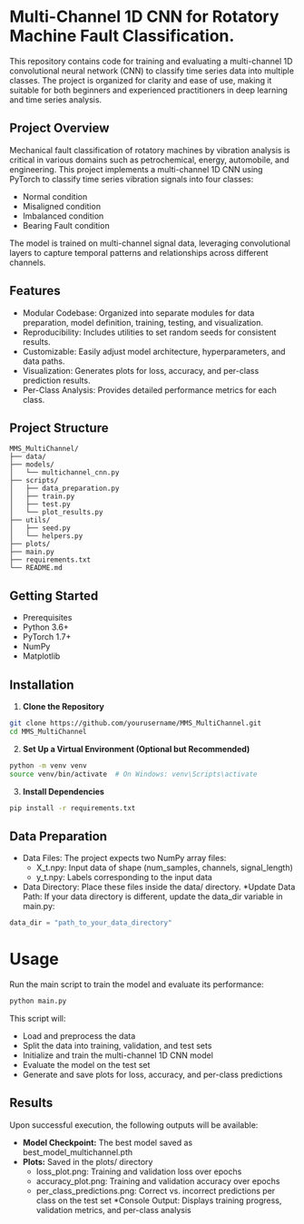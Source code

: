 # Multi-Channel 1D CNN for Rotatory Machine Fault Classification.
This repository contains code for training and evaluating a multi-channel 1D convolutional neural network (CNN) to classify time series data into multiple classes. The project is organized for clarity and ease of use, making it suitable for both beginners and experienced practitioners in deep learning and time series analysis.

## Project Overview
Mechanical fault classification of rotatory machines by vibration analysis is critical in various domains such as petrochemical, energy, automobile, and engineering. This project implements a multi-channel 1D CNN using PyTorch to classify time series vibration signals into four classes:
* Normal condition
* Misaligned condition
* Imbalanced condition
* Bearing Fault condition

The model is trained on multi-channel signal data, leveraging convolutional layers to capture temporal patterns and relationships across different channels.

## Features
* Modular Codebase: Organized into separate modules for data preparation, model definition, training, testing, and visualization.
* Reproducibility: Includes utilities to set random seeds for consistent results.
* Customizable: Easily adjust model architecture, hyperparameters, and data paths.
* Visualization: Generates plots for loss, accuracy, and per-class prediction results.
* Per-Class Analysis: Provides detailed performance metrics for each class.
## Project Structure 
```
MMS_MultiChannel/
├── data/                   
├── models/
│   └── multichannel_cnn.py 
├── scripts/
│   ├── data_preparation.py 
│   ├── train.py            
│   ├── test.py             
│   └── plot_results.py     
├── utils/
│   ├── seed.py             
│   └── helpers.py          
├── plots/                  
├── main.py                 
├── requirements.txt        
└── README.md               
```
## Getting Started
* Prerequisites
* Python 3.6+
* PyTorch 1.7+
* NumPy
* Matplotlib
## Installation
1. **Clone the Repository**
```bash
git clone https://github.com/yourusername/MMS_MultiChannel.git
cd MMS_MultiChannel
```
2. **Set Up a Virtual Environment (Optional but Recommended)**
```bash
python -m venv venv
source venv/bin/activate  # On Windows: venv\Scripts\activate
```
3. **Install Dependencies**
```bash
pip install -r requirements.txt
```
## Data Preparation
* Data Files: The project expects two NumPy array files:
  * X_t.npy: Input data of shape (num_samples, channels, signal_length)
  * y_t.npy: Labels corresponding to the input data
* Data Directory: Place these files inside the data/ directory.
*Update Data Path: If your data directory is different, update the data_dir variable in main.py:

```python
data_dir = "path_to_your_data_directory"
```
# Usage 
Run the main script to train the model and evaluate its performance:
```bash
python main.py
```
This script will:

* Load and preprocess the data
* Split the data into training, validation, and test sets
* Initialize and train the multi-channel 1D CNN model
* Evaluate the model on the test set
* Generate and save plots for loss, accuracy, and per-class predictions

## Results
Upon successful execution, the following outputs will be available:

* **Model Checkpoint:** The best model saved as best_model_multichannel.pth
* **Plots:** Saved in the plots/ directory
  * loss_plot.png: Training and validation loss over epochs
  * accuracy_plot.png: Training and validation accuracy over epochs
  * per_class_predictions.png: Correct vs. incorrect predictions per class on the test set
*Console Output: Displays training progress, validation metrics, and per-class analysis
